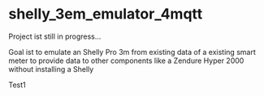 # shelly_3em_emulator_4mqtt

Project ist still in progress...

Goal ist to emulate an Shelly Pro 3m from existing data of a existing smart meter to provide data to other components like a Zendure Hyper 2000 without installing a Shelly

Test1
